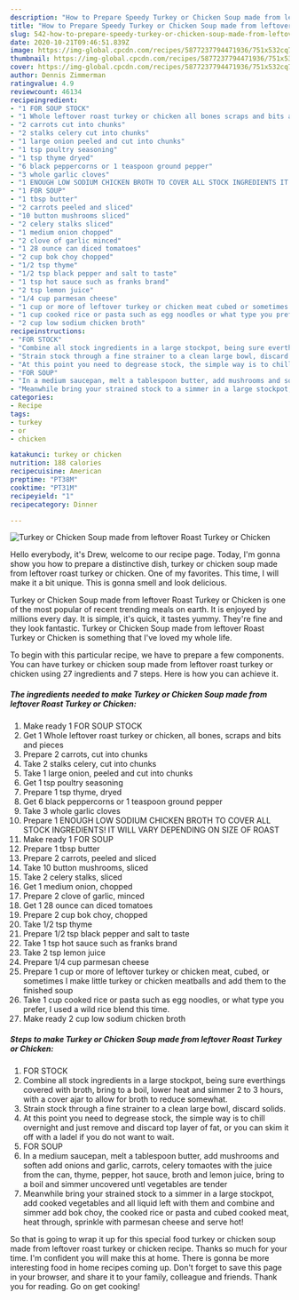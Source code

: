 ```yaml
---
description: "How to Prepare Speedy Turkey or Chicken Soup made from leftover Roast Turkey or Chicken"
title: "How to Prepare Speedy Turkey or Chicken Soup made from leftover Roast Turkey or Chicken"
slug: 542-how-to-prepare-speedy-turkey-or-chicken-soup-made-from-leftover-roast-turkey-or-chicken
date: 2020-10-21T09:46:51.839Z
image: https://img-global.cpcdn.com/recipes/5877237794471936/751x532cq70/turkey-or-chicken-soup-made-from-leftover-roast-turkey-or-chicken-recipe-main-photo.jpg
thumbnail: https://img-global.cpcdn.com/recipes/5877237794471936/751x532cq70/turkey-or-chicken-soup-made-from-leftover-roast-turkey-or-chicken-recipe-main-photo.jpg
cover: https://img-global.cpcdn.com/recipes/5877237794471936/751x532cq70/turkey-or-chicken-soup-made-from-leftover-roast-turkey-or-chicken-recipe-main-photo.jpg
author: Dennis Zimmerman
ratingvalue: 4.9
reviewcount: 46134
recipeingredient:
- "1 FOR SOUP STOCK"
- "1 Whole leftover roast turkey or chicken all bones scraps and bits and pieces"
- "2 carrots cut into chunks"
- "2 stalks celery cut into chunks"
- "1 large onion peeled and cut into chunks"
- "1 tsp poultry seasoning"
- "1 tsp thyme dryed"
- "6 black peppercorns or 1 teaspoon ground pepper"
- "3 whole garlic cloves"
- "1 ENOUGH LOW SODIUM CHICKEN BROTH TO COVER ALL STOCK INGREDIENTS IT WILL VARY DEPENDING ON SIZE OF ROAST"
- "1 FOR SOUP"
- "1 tbsp butter"
- "2 carrots peeled and sliced"
- "10 button mushrooms sliced"
- "2 celery stalks sliced"
- "1 medium onion chopped"
- "2 clove of garlic minced"
- "1 28 ounce can diced tomatoes"
- "2 cup bok choy chopped"
- "1/2 tsp thyme"
- "1/2 tsp black pepper and salt to taste"
- "1 tsp hot sauce such as franks brand"
- "2 tsp lemon juice"
- "1/4 cup parmesan cheese"
- "1 cup or more of leftover turkey or chicken meat cubed or sometimes I make little turkey or chicken meatballs and add them to the finished soup"
- "1 cup cooked rice or pasta such as egg noodles or what type you prefer I used a wild rice blend this time"
- "2 cup low sodium chicken broth"
recipeinstructions:
- "FOR STOCK"
- "Combine all stock ingredients in a large stockpot, being sure everthings covered with broth, bring to a boil, lower heat and simmer 2 to 3 hours, with a cover ajar to allow for broth to reduce somewhat."
- "Strain stock through a fine strainer to a clean large bowl, discard solids."
- "At this point you need to degrease stock, the simple way is to chill overnight and just remove and discard top layer of fat, or you can skim it off with a ladel if you do not want to wait."
- "FOR SOUP"
- "In a medium saucepan, melt a tablespoon butter, add mushrooms and soften add onions and garlic, carrots, celery tomaotes with the juice from the can, thyme, pepper, hot sauce, broth and lemon juice, bring to a boil and simmer uncovered untl vegetables are tender"
- "Meanwhile bring your strained stock to a simmer in a large stockpot, add cooked vegetables and all liquid left with them and combine and simmer add bok choy, the cooked rice or pasta and cubed cooked meat, heat through, sprinkle with parmesan cheese and serve hot!"
categories:
- Recipe
tags:
- turkey
- or
- chicken

katakunci: turkey or chicken 
nutrition: 188 calories
recipecuisine: American
preptime: "PT38M"
cooktime: "PT31M"
recipeyield: "1"
recipecategory: Dinner

---
```



![Turkey or Chicken Soup made from leftover Roast Turkey or Chicken](https://img-global.cpcdn.com/recipes/5877237794471936/751x532cq70/turkey-or-chicken-soup-made-from-leftover-roast-turkey-or-chicken-recipe-main-photo.jpg)

Hello everybody, it's Drew, welcome to our recipe page. Today, I'm gonna show you how to prepare a distinctive dish, turkey or chicken soup made from leftover roast turkey or chicken. One of my favorites. This time, I will make it a bit unique. This is gonna smell and look delicious.

Turkey or Chicken Soup made from leftover Roast Turkey or Chicken is one of the most popular of recent trending meals on earth. It is enjoyed by millions every day. It is simple, it's quick, it tastes yummy. They're fine and they look fantastic. Turkey or Chicken Soup made from leftover Roast Turkey or Chicken is something that I've loved my whole life.




To begin with this particular recipe, we have to prepare a few components. You can have turkey or chicken soup made from leftover roast turkey or chicken using 27 ingredients and 7 steps. Here is how you can achieve it.

<!--inarticleads1-->

##### The ingredients needed to make Turkey or Chicken Soup made from leftover Roast Turkey or Chicken:

1. Make ready 1 FOR SOUP STOCK
1. Get 1 Whole leftover roast turkey or chicken, all bones, scraps and bits and pieces
1. Prepare 2 carrots, cut into chunks
1. Take 2 stalks celery, cut into chunks
1. Take 1 large onion, peeled and cut into chunks
1. Get 1 tsp poultry seasoning
1. Prepare 1 tsp thyme, dryed
1. Get 6 black peppercorns or 1 teaspoon ground pepper
1. Take 3 whole garlic cloves
1. Prepare 1 ENOUGH LOW SODIUM CHICKEN BROTH TO COVER ALL STOCK INGREDIENTS! IT WILL VARY DEPENDING ON SIZE OF ROAST
1. Make ready 1 FOR SOUP
1. Prepare 1 tbsp butter
1. Prepare 2 carrots, peeled and sliced
1. Take 10 button mushrooms, sliced
1. Take 2 celery stalks, sliced
1. Get 1 medium onion, chopped
1. Prepare 2 clove of garlic, minced
1. Get 1 28 ounce can diced tomatoes
1. Prepare 2 cup bok choy, chopped
1. Take 1/2 tsp thyme
1. Prepare 1/2 tsp black pepper and salt to taste
1. Take 1 tsp hot sauce such as franks brand
1. Take 2 tsp lemon juice
1. Prepare 1/4 cup parmesan cheese
1. Prepare 1 cup or more of leftover turkey or chicken meat, cubed, or sometimes I make little turkey or chicken meatballs and add them to the finished soup
1. Take 1 cup cooked rice or pasta such as egg noodles, or what type you prefer, I used a wild rice blend this time.
1. Make ready 2 cup low sodium chicken broth




<!--inarticleads2-->

##### Steps to make Turkey or Chicken Soup made from leftover Roast Turkey or Chicken:

1. FOR STOCK
1. Combine all stock ingredients in a large stockpot, being sure everthings covered with broth, bring to a boil, lower heat and simmer 2 to 3 hours, with a cover ajar to allow for broth to reduce somewhat.
1. Strain stock through a fine strainer to a clean large bowl, discard solids.
1. At this point you need to degrease stock, the simple way is to chill overnight and just remove and discard top layer of fat, or you can skim it off with a ladel if you do not want to wait.
1. FOR SOUP
1. In a medium saucepan, melt a tablespoon butter, add mushrooms and soften add onions and garlic, carrots, celery tomaotes with the juice from the can, thyme, pepper, hot sauce, broth and lemon juice, bring to a boil and simmer uncovered untl vegetables are tender
1. Meanwhile bring your strained stock to a simmer in a large stockpot, add cooked vegetables and all liquid left with them and combine and simmer add bok choy, the cooked rice or pasta and cubed cooked meat, heat through, sprinkle with parmesan cheese and serve hot!




So that is going to wrap it up for this special food turkey or chicken soup made from leftover roast turkey or chicken recipe. Thanks so much for your time. I'm confident you will make this at home. There is gonna be more interesting food in home recipes coming up. Don't forget to save this page in your browser, and share it to your family, colleague and friends. Thank you for reading. Go on get cooking!
